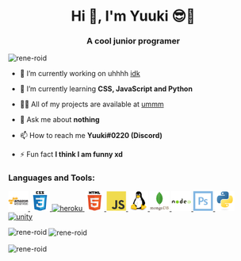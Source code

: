 <h1 align="center">Hi 👋, I'm Yuuki 😎👊</h1>
<h3 align="center">A cool junior programer</h3>

<p align="left"> <img src="https://komarev.com/ghpvc/?username=rene-roid&label=Profile%20views&color=0e75b6&style=flat" alt="rene-roid" /> </p>

- 🔭 I’m currently working on uhhhh [idk](https://github.com/rene-roid/idk)

- 🌱 I’m currently learning **CSS, JavaScript and Python**

- 👨‍💻 All of my projects are available at [ummm](ummm)

- 💬 Ask me about **nothing**

- 📫 How to reach me **Yuuki#0220 (Discord)**

- ⚡ Fun fact **I think I am funny xd**


<h3 align="left">Languages and Tools:</h3>
<p align="left"> <a href="https://aws.amazon.com" target="_blank"> <img src="https://raw.githubusercontent.com/devicons/devicon/master/icons/amazonwebservices/amazonwebservices-original-wordmark.svg" alt="aws" width="40" height="40"/> </a> <a href="https://www.w3schools.com/css/" target="_blank"> <img src="https://raw.githubusercontent.com/devicons/devicon/master/icons/css3/css3-original-wordmark.svg" alt="css3" width="40" height="40"/> </a> <a href="https://heroku.com" target="_blank"> <img src="https://www.vectorlogo.zone/logos/heroku/heroku-icon.svg" alt="heroku" width="40" height="40"/> </a> <a href="https://www.w3.org/html/" target="_blank"> <img src="https://raw.githubusercontent.com/devicons/devicon/master/icons/html5/html5-original-wordmark.svg" alt="html5" width="40" height="40"/> </a> <a href="https://developer.mozilla.org/en-US/docs/Web/JavaScript" target="_blank"> <img src="https://raw.githubusercontent.com/devicons/devicon/master/icons/javascript/javascript-original.svg" alt="javascript" width="40" height="40"/> </a> <a href="https://www.linux.org/" target="_blank"> <img src="https://raw.githubusercontent.com/devicons/devicon/master/icons/linux/linux-original.svg" alt="linux" width="40" height="40"/> </a> <a href="https://www.mongodb.com/" target="_blank"> <img src="https://raw.githubusercontent.com/devicons/devicon/master/icons/mongodb/mongodb-original-wordmark.svg" alt="mongodb" width="40" height="40"/> </a> <a href="https://nodejs.org" target="_blank"> <img src="https://raw.githubusercontent.com/devicons/devicon/master/icons/nodejs/nodejs-original-wordmark.svg" alt="nodejs" width="40" height="40"/> </a> <a href="https://www.photoshop.com/en" target="_blank"> <img src="https://raw.githubusercontent.com/devicons/devicon/master/icons/photoshop/photoshop-line.svg" alt="photoshop" width="40" height="40"/> </a> <a href="https://www.python.org" target="_blank"> <img src="https://raw.githubusercontent.com/devicons/devicon/master/icons/python/python-original.svg" alt="python" width="40" height="40"/> </a> <a href="https://unity.com/" target="_blank"> <img src="https://www.vectorlogo.zone/logos/unity3d/unity3d-icon.svg" alt="unity" width="40" height="40"/> </a> </p>

<p><img align="left" src="https://github-readme-stats.vercel.app/api/top-langs?username=rene-roid&show_icons=true&theme=tokyonight&locale=en&layout=compact" alt="rene-roid" /></p>

<p>&nbsp;<img align="center" src="https://github-readme-stats.vercel.app/api?username=rene-roid&show_icons=true&theme=tokyonight&locale=en" alt="rene-roid" /></p>

<p><img align="center" src="https://github-readme-streak-stats.herokuapp.com/?user=rene-roid&theme=dark" alt="rene-roid" /></p>
